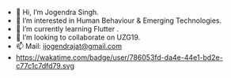 - 👋 Hi, I’m Jogendra Singh.
- 👀 I’m interested in Human Behaviour & Emerging Technologies.
- 🌱 I’m currently learning Flutter .
- 💞️ I’m looking to collaborate on UZG19.
- 📫 Mail: ijogendrajat@gmail.com
- https://wakatime.com/badge/user/786053fd-da4e-44e1-bd2e-c77c1c7dfd79.svg

<!---
ijogendrajat/ijogendrajat is a ✨ special ✨ repository because its `README.md` (this file) appears on your GitHub profile.
You can click the Preview link to take a look at your changes.
--->
